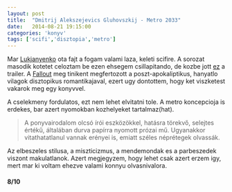```yaml
---
layout: post
title:  "Dmitrij Alekszejevics Gluhovszkij - Metro 2033"
date:   2014-08-21 19:15:00
categories: 'konyv'
tags: ['scifi','disztopia','metro']
---
```


Mar <a href="/konyv/2012/01/01/ugrasazurbe.html">Lukjanyenko</a> ota fajt a fogam valami laza, keleti scifire. A sorozat masodik kotetet celoztam be ezen ehsegem csillapitando, de kozbe jott <a href="https://www.youtube.com/watch?v=epZQxHoe7YI">ez</a> a trailer. A <a href="https://en.wikipedia.org/wiki/Fallout_%28series%29">Fallout</a> meg tinikent megfertozott a poszt-apokaliptikus, hanyatlo vilagok disztopikus romantikajaval, ezert ugy dontottem, hogy ket viszketest vakarok meg egy konyvvel.

A cselekmeny fordulatos, ezt nem lehet elvitatni tole. A metro koncepcioja is erdekes, bar azert nyomokban kozhelyeket tartalmaz(hat).

<blockquote>A ponyvairodalom olcsó írói eszközökkel, hatásra törekvő, selejtes értékű, általában durva papírra nyomott prózai mű. Ugyanakkor vitathatatlanul vannak erényei is, emiatt széles néprétegek olvassák.</blockquote>

Az elbeszeles stilusa, a miszticizmus, a mendemondak es a parbeszedek viszont makulatlanok. Azert megjegyzem, hogy lehet csak azert erzem igy, mert mar ki voltam ehezve valami konnyu olvasnivalora.

<h4>8/10</h4>